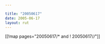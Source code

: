 ```yaml
---

title: "20050617"
date: 2005-06-17
layout: rut
---
```


[[!map pages="20050617/* and ! 20050617/*/*"]]
